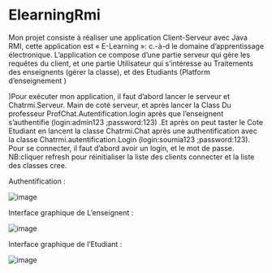 # ElearningRmi
Mon projet consiste à réaliser une application Client-Serveur avec Java RMI, cette application est « E-Learning »: c.-à-d  le domaine d’apprentissage électronique.
L’application ce compose d’une partie serveur qui gère  les requêtes du client, et une  partie Utilisateur qui s’intéresse au Traitements des enseignents (gérer la classe), et   des Etudiants (Platform d’enseignement )

)Pour exécuter mon application, il faut d’abord lancer le serveur et Chatrmi.Serveur. Main de coté serveur, et après lancer la Class Du professeur ProfChat.Autentification.login après que l’enseignent s’authentifie (login:admin123 ;password:123) .Et après on peut taster le Cote Etudiant en lancent la classe Chatrmi.Chat après une authentification avec la classe Chatrmi.autentification.Login (login:soumia123 ;password:123).
Pour se connecter, il faut d’abord avoir un login, et le mot de passe.
NB:cliquer refresh pour réinitialiser la liste des clients connecter et la liste des classes cree.  

Authentification :

![image](https://user-images.githubusercontent.com/94236541/215740927-fba665e2-1a49-4bcd-b387-d5a30791769f.png)

Interface graphique de L’enseignent :

![image](https://user-images.githubusercontent.com/94236541/215741062-cc292bc9-ed18-4637-971c-eb128edd8fa8.png)

Interface graphique de l’Etudiant :

![image](https://user-images.githubusercontent.com/94236541/215741152-aad0c25a-e0fc-4deb-8c8d-3148c4a95978.png)

